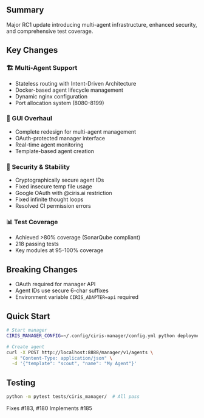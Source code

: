 ## Summary

Major RC1 update introducing multi-agent infrastructure, enhanced security, and comprehensive test coverage.

## Key Changes

### 🏗️ Multi-Agent Support
- Stateless routing with Intent-Driven Architecture
- Docker-based agent lifecycle management  
- Dynamic nginx configuration
- Port allocation system (8080-8199)

### 🎨 GUI Overhaul
- Complete redesign for multi-agent management
- OAuth-protected manager interface
- Real-time agent monitoring
- Template-based agent creation

### 🔐 Security & Stability
- Cryptographically secure agent IDs
- Fixed insecure temp file usage
- Google OAuth with @ciris.ai restriction
- Fixed infinite thought loops
- Resolved CI permission errors

### 📊 Test Coverage
- Achieved >80% coverage (SonarQube compliant)
- 218 passing tests
- Key modules at 95-100% coverage

## Breaking Changes

- OAuth required for manager API
- Agent IDs use secure 6-char suffixes
- Environment variable `CIRIS_ADAPTER=api` required

## Quick Start

```bash
# Start manager
CIRIS_MANAGER_CONFIG=~/.config/ciris-manager/config.yml python deployment/run-ciris-manager-api.py

# Create agent
curl -X POST http://localhost:8888/manager/v1/agents \
  -H "Content-Type: application/json" \
  -d '{"template": "scout", "name": "My Agent"}'
```

## Testing

```bash
python -m pytest tests/ciris_manager/  # All pass
```

Fixes #183, #180
Implements #185